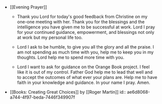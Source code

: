 - [[Evening Prayer]]
	 - Thank  you Lord for today's good feedback from Christine on my one-one meeting with her. Thank you for the blessings and the intelligence you have given me to be successful at work. Lord I pray for your continued guidance, empowerment, and blessings not only at work but my personal life too.

	 - Lord I ask to be humble, to give you all the glory and all the praise. I am not spending as much time with you, help me to keep you in my thoughts. Lord help me to spend more time with you. 

	 - Lord I want to ask for guidance on the Orange Book project. I feel like it is out of my control. Father God help me to lead that well and to accept the outcomes of what ever your plans are. Help me to have faith in your knowledge and guidance. In your name I pray. Amen. 

- [[Books: Creating Great Choices]] by [[Roger Martin]]
id:: ae6d8068-a744-4f97-beda-7446f349907f
